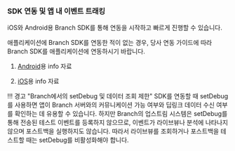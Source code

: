 ### SDK 연동 및 앱 내 이벤트 트래킹

iOS와 Android용 Branch SDK를 통해 연동을 시작하고 빠르게 진행할 수 있습니다.

애플리케이션에 Branch SDK를 연동한 적이 없는 경우, 당사 연동 가이드에 따라 Branch SDK를 애플리케이션에 연동하시기 바랍니다.

1. [Android](/apps/android/)용 info 자료

2. [iOS](/apps/ios/)용 info 자료

!!! 경고 "Branch에서의 setDebug 및 데이터 조회 제한"
	SDK를 연동할 때 setDebug를 사용하면 앱이 Branch 서버와의 커뮤니케이션 가능 여부와 딥링크 데이터 수신 여부를 확인하는 데 유용할 수 있습니다. 하지만 Branch의 업스트림 시스템은 setDebug를 통해 전송된 테스트 이벤트를 등록하지 않으므로, 이벤트가 라이브뷰나 분석에 나타나지 않으며 포스트백을 실행하지도 않습니다. 따라서 라이브뷰를 조회하거나 포스트백을 테스트할 때는 setDebug를 비활성화해야 합니다.
